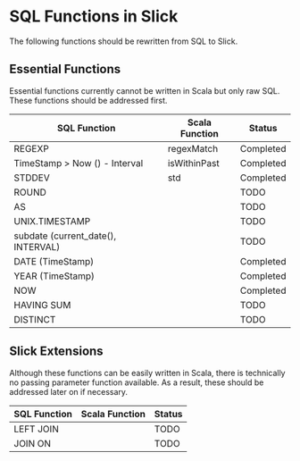  SQL Functions in Slick 
==========================

The following functions should be rewritten from SQL to Slick.

## Essential Functions

Essential functions currently cannot be written in Scala but only raw SQL. These functions should be addressed first.

| SQL Function                        | Scala Function        | Status             | 
| ----------------------------------- | --------------------- | -------------------| 
| REGEXP                              | regexMatch            | Completed          |
| TimeStamp > Now () - Interval       | isWithinPast          | Completed          |
| STDDEV                              | std                   | Completed          |
| ROUND                               |                       | TODO               |
| AS                                  |                       | TODO               |
| UNIX.TIMESTAMP                      |                       | TODO               |
| subdate (current_date(), INTERVAL)  |                       | TODO               |
| DATE (TimeStamp)                    |                       | Completed          |
| YEAR (TimeStamp)                    |                       | Completed          |
| NOW                                 |                       | Completed          |
| HAVING SUM                          |                       | TODO               |
| DISTINCT                            |                       | TODO               |


## Slick Extensions

Although these functions can be easily written in Scala, there is technically no passing parameter function available. As a result, these should be addressed later on if necessary.

| SQL Function                        | Scala Function        | Status             | 
| ----------------------------------- | --------------------- | -------------------| 
| LEFT JOIN                           |                       | TODO               |
| JOIN ON                             |                       | TODO               |
